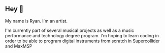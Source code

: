 ## Hey 👋

My name is Ryan.
I'm an artist.

I'm currently part of several musical projects as well as a music performance and technology degree program.
I'm hoping to learn coding in order to be able to program digital instruments from scratch in Supercollider and MaxMSP

